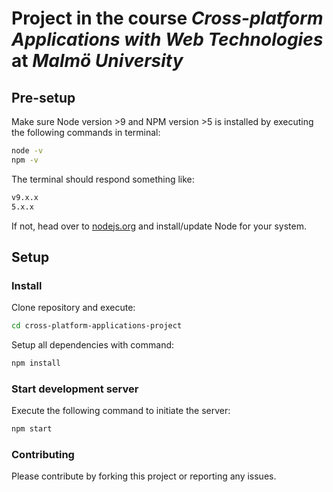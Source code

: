 # Project in the course _Cross-platform Applications with Web Technologies_ at _Malmö University_

## Pre-setup
Make sure Node version >9 and NPM version >5 is installed by executing the following commands in terminal:

```bash
node -v
npm -v
```

The terminal should respond something like:

```bash
v9.x.x
5.x.x
```

If not, head over to [nodejs.org](https://nodejs.org/en/) and install/update Node for your system.

## Setup
### Install
Clone repository and execute:

```bash
cd cross-platform-applications-project
```

Setup all dependencies with command:

```bash
npm install
```

### Start development server
Execute the following command to initiate the server:

```bash
npm start
```

### Contributing
Please contribute by forking this project or reporting any issues.
